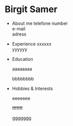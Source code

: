 # Birgit Samer

- About me 
  telefone number  
  e-mail   
  adress
  
- Experience
  xxxxxx  
  yyyyyy
  
- Education

  aaaaaaaa
  
  bbbbbbbb

- Hobbies & Interests

  eeeeeee
  
  fffffff
  
  ggggggg
  
